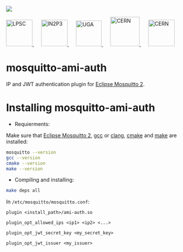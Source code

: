 [![][License img]][License]

<a href="http://lpsc.in2p3.fr/" target="_blank">
	<img src="http://ami.in2p3.fr/docs/images/logo_lpsc.png" alt="LPSC" height="72" />
</a>
&nbsp;&nbsp;&nbsp;&nbsp;
<a href="http://www.in2p3.fr/" target="_blank">
	<img src="http://ami.in2p3.fr/docs/images/logo_in2p3.png" alt="IN2P3" height="72" />
</a>
&nbsp;&nbsp;&nbsp;&nbsp;
<a href="http://www.univ-grenoble-alpes.fr/" target="_blank">
	<img src="http://ami.in2p3.fr/docs/images/logo_uga.png" alt="UGA" height="70" />
</a>
&nbsp;&nbsp;&nbsp;&nbsp;
<a href="http://home.cern/" target="_blank">
	<img src="http://www.cern.ch/ami/images/logo_atlas.png" alt="CERN" height="80" />
</a>
&nbsp;&nbsp;&nbsp;&nbsp;
<a href="http://atlas.cern/" target="_blank">
	<img src="http://ami.in2p3.fr/docs/images/logo_cern.png" alt="CERN" height="72" />
</a>

mosquitto-ami-auth
==================

IP and JWT authentication plugin for [Eclipse Mosquitto 2](https://mosquitto.org/).

Installing mosquitto-ami-auth
=============================

* Requierments:

Make sure that [Eclipse Mosquitto 2](https://mosquitto.org/), [gcc](https://www.gnu.org/software/gcc/) or [clang](https://clang.llvm.org/), [cmake](https://cmake.org/) and [make](https://www.gnu.org/software/make/) are installed:
```bash
mosquitto --version
gcc --version
cmake --version
make --version
```

* Compiling and installing:

```bash
make deps all
```

In `/etc/mosquitto/mosquitto.conf`:
```
plugin <install_path>/ami-auth.so

plugin_opt_allowed_ips <ip1> <ip2> <...>

plugin_opt_jwt_secret_key <my_secret_key>

plugin_opt_jwt_issuer <my_issuer>
```

[License]:http://www.cecill.info/licences/Licence_CeCILL-C_V1-en.txt
[License img]:https://img.shields.io/badge/license-CeCILL--C-blue.svg
